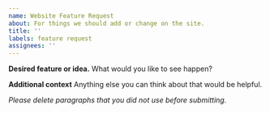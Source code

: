 ```yaml
---
name: Website Feature Request
about: For things we should add or change on the site.
title: ''
labels: feature request
assignees: ''
---
```


**Desired feature or idea.** What would you like to see happen?

**Additional context** Anything else you can think about that would be helpful.

_Please delete paragraphs that you did not use before submitting._
